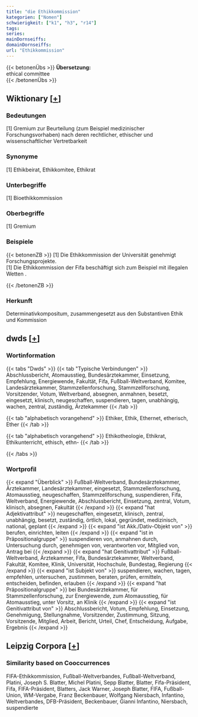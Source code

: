 ```yaml
---
title: "die Ethikkommission"
kategorien: ["Nomen"]
schwierigkeit: ["k1", "h3", "r14"]
tags:
series:
mainDornseiffs:
domainDornseiffs:
url: "Ethikkommission"
---
```


{{< betonenÜbs >}}
**Übersetzung:**  
ethical  committee  
{{< /betonenÜbs >}}

## Wiktionary [[+](https://de.wiktionary.org/wiki/Ethikkommission)]

### Bedeutungen
[1] Gremium zur Beurteilung (zum Beispiel medizinischer Forschungsvorhaben) nach deren rechtlicher, ethischer und wissenschaftlicher Vertretbarkeit  

### Synonyme
[1] Ethikbeirat, Ethikkomitee, Ethikrat  

### Unterbegriffe
[1] Bioethikkommission  

### Oberbegriffe
[1] Gremium  

### Beispiele
{{< betonenZB >}}
[1] Die Ethikkommission der Universität genehmigt Forschungsprojekte.  
[1] Die Ethikkommission der Fifa beschäftigt sich zum Beispiel mit illegalen Wetten .  

{{< /betonenZB >}}
### Herkunft
Determinativkompositum, zusammengesetzt aus den Substantiven Ethik und Kommission  



## dwds [[+](https://www.dwds.de/wb/Ethikkommission)]

### Wortinformation
{{< tabs "Dwds" >}}
{{< tab "Typische Verbindungen" >}}
Abschlussbericht, Atomausstieg, Bundesärztekammer, Einsetzung, Empfehlung, Energiewende, Fakultät, Fifa, Fußball-Weltverband, Komitee, Landesärztekammer, Stammzellenforschung, Stammzellforschung, Vorsitzender, Votum, Weltverband, absegnen, anmahnen, besetzt, eingesetzt, klinisch, neugeschaffen, suspendieren, tagen, unabhängig, wachen, zentral, zuständig, Ärztekammer
{{< /tab >}}

{{< tab "alphabetisch vorangehend" >}}
Ethiker, Ethik, Ethernet, etherisch, Ether
{{< /tab >}}

{{< tab "alphabetisch vorangehend" >}}
Ethikotheologie, Ethikrat, Ethikunterricht, ethisch, ethn-
{{< /tab >}}

{{< /tabs >}}

### Wortprofil
{{< expand "Überblick" >}} Fußball-Weltverband, Bundesärztekammer, Ärztekammer, Landesärztekammer, eingesetzt, Stammzellenforschung, Atomausstieg, neugeschaffen, Stammzellforschung, suspendieren, Fifa, Weltverband, Energiewende, Abschlussbericht, Einsetzung, zentral, Votum, klinisch, absegnen, Fakultät {{< /expand >}}
{{< expand "hat Adjektivattribut" >}} neugeschaffen, eingesetzt, klinisch, zentral, unabhängig, besetzt, zuständig, örtlich, lokal, gegründet, medizinisch, national, geplant {{< /expand >}}
{{< expand "ist Akk./Dativ-Objekt von" >}} berufen, einrichten, leiten {{< /expand >}}
{{< expand "ist in Präpositionalgruppe" >}} suspendieren von, anmahnen durch, Untersuchung durch, genehmigen von, verantworten vor, Mitglied von, Antrag bei {{< /expand >}}
{{< expand "hat Genitivattribut" >}} Fußball-Weltverband, Ärztekammer, Fifa, Bundesärztekammer, Weltverband, Fakultät, Komitee, Klinik, Universität, Hochschule, Bundestag, Regierung {{< /expand >}}
{{< expand "ist Subjekt von" >}} suspendieren, wachen, tagen, empfehlen, untersuchen, zustimmen, beraten, prüfen, ermitteln, entscheiden, befinden, erlauben {{< /expand >}}
{{< expand "hat Präpositionalgruppe" >}} bei Bundesärztekammer, für Stammzellenforschung, zur Energiewende, zum Atomausstieg, für Atomausstieg, unter Vorsitz, an Klinik {{< /expand >}}
{{< expand "ist Genitivattribut von" >}} Abschlussbericht, Votum, Empfehlung, Einsetzung, Genehmigung, Stellungnahme, Vorsitzender, Zustimmung, Sitzung, Vorsitzende, Mitglied, Arbeit, Bericht, Urteil, Chef, Entscheidung, Aufgabe, Ergebnis {{< /expand >}}

## Leipzig Corpora [[+](https://corpora.uni-leipzig.de/en/res?word=Ethikkommission&corpusId=deu_newscrawl-public_2018)]


### Similarity based on Cooccurrences
FIFA-Ethikkommission, Fußball-Weltverbandes, Fußball-Weltverband, Platini, Joseph S. Blatter, Michel Platini, Sepp Blatter, Blatter, Fifa-Präsident, Fifa, FIFA-Präsident, Blatters, Jack Warner, Joseph Blatter, FIFA, Fußball-Union, WM-Vergabe, Franz Beckenbauer, Wolfgang Niersbach, Infantino, Weltverbandes, DFB-Präsident, Beckenbauer, Gianni Infantino, Niersbach, suspendierte

